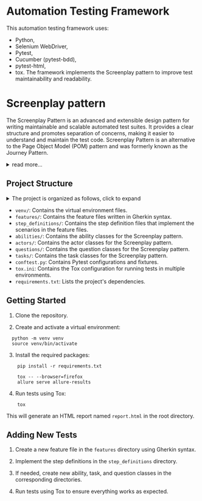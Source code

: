 # Automation Testing Framework

This automation testing framework uses:
 - Python,
 - Selenium WebDriver,
 - Pytest,
 - Cucumber (pytest-bdd),
 - pytest-html,
 - tox.
 The framework implements the Screenplay pattern to improve test maintainability and readability.

# Screenplay pattern
The Screenplay Pattern is an advanced and extensible design pattern for writing maintainable and scalable automated test suites. It provides a clear structure and promotes separation of concerns, making it easier to understand and maintain the test code. Screenplay Pattern is an alternative to the Page Object Model (POM) pattern and was formerly known as the Journey Pattern.
<details>
<summary>read more...</summary>
  The Screenplay Pattern consists of the following key components:
  - Actors: An actor represents the user role in the test scenario. They can perform tasks, interact with the system, and ask questions about the system's state. Actors are not aware of the underlying implementation details, which helps to keep the tests focused on user interactions.
  - Abilities: Abilities are the skills that an actor possesses. Abilities define how an actor can interact with the system, such as browsing the web, using an API, or accessing a database. Abilities are implemented as separate classes, allowing for easy extensibility and reuse.
  - Tasks: Tasks are high-level actions performed by actors. Tasks are focused on user goals and are usually composed of multiple interactions with the system. They are designed to be reusable and are independent of the underlying UI or system structure. Tasks are written at a high level of abstraction, making them easy to read and understand.
  - Actions: Actions are low-level interactions with the system, such as clicking buttons, entering text, or selecting options from a dropdown menu. Actions are the building blocks for tasks and are usually tied to a specific ability. Like tasks, actions are also reusable and independent of the underlying UI or system structure.
  - Questions: Questions are used to query the state of the system or verify if certain conditions are met. Actors ask questions to gather information about the system and check if the expected outcome of a task has been achieved. Questions are designed to be reusable and independent of the underlying UI or system structure.
  - Outcomes: Outcomes represent the expected results or assertions that verify whether a test has passed or failed. Outcomes are usually based on the answers provided by questions.
  The Screenplay Pattern encourages writing tests that are focused on user interactions and goals. By separating concerns and promoting re-usability, the Screenplay Pattern makes it easier to write and maintain complex test suites. It also makes the tests more resilient to changes in the application's UI or system structure, reducing the need for frequent updates to the test code.
</details>

## Project Structure

<details>
<summary>The project is organized as follows, click to expand</summary>
  
  ```commandline
    webdriver_screenplay_cucumber/
    ├── venv/
    │   └── ...
    ├── features/
    │   └── login.feature
    ├── step_definitions/
    │   ├── __init__.py
    │   └── test_login.py
    ├── abilities/
    │   ├── __init__.py
    │   └── browse_the_web.py
    ├── actors/
    │   ├── __init__.py
    │   └── actor.py
    ├── questions/
    │   ├── __init__.py
    │   └── is_user_logged_in.py
    ├── tasks/
    │   ├── __init__.py
    │   ├── login.py
    │   └── navigate_to_login.py
    ├── conftest.py
    ├── tox.ini
    └── requirements.txt
  ```
</details>

- `venv/`: Contains the virtual environment files.
- `features/`: Contains the feature files written in Gherkin syntax.
- `step_definitions/`: Contains the step definition files that implement the scenarios in the feature files.
- `abilities/`: Contains the ability classes for the Screenplay pattern.
- `actors/`: Contains the actor classes for the Screenplay pattern.
- `questions/`: Contains the question classes for the Screenplay pattern.
- `tasks/`: Contains the task classes for the Screenplay pattern.
- `conftest.py`: Contains Pytest configurations and fixtures.
- `tox.ini`: Contains the Tox configuration for running tests in multiple environments.
- `requirements.txt`: Lists the project's dependencies.

## Getting Started

1. Clone the repository.

2. Create and activate a virtual environment:
```commandline
  python -m venv venv
  source venv/bin/activate
```

3. Install the required packages:

```commandline
    pip install -r requirements.txt
```

```commandline
    tox -- --browser=firefox
    allure serve allure-results
```

4. Run tests using Tox:

```commandline
    tox
```


This will generate an HTML report named `report.html` in the root directory.

## Adding New Tests

1. Create a new feature file in the `features` directory using Gherkin syntax.

2. Implement the step definitions in the `step_definitions` directory.

3. If needed, create new ability, task, and question classes in the corresponding directories.

4. Run tests using Tox to ensure everything works as expected.


